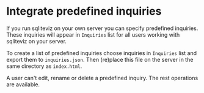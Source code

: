 # Integrate predefined inquiries

If you run sqliteviz on your own server you can specify predefined inquiries.
These inquiries will appear in `Inquiries` list for all users working with
sqliteviz on your server.

To create a list of predefined inquiries choose inquiries in `Inquiries` list
and export them to `inquiries.json`. Then (re)place this file on the server in
the same directory as `index.html`.

A user can't edit, rename or delete a predefined inquiry. The rest operations
are available.
